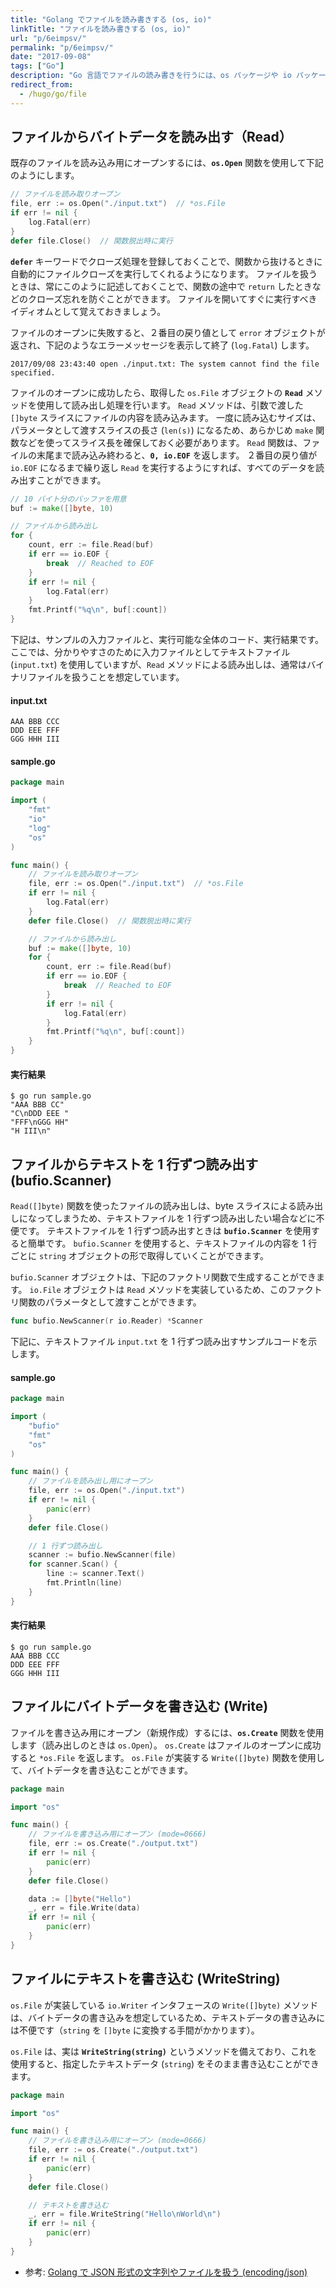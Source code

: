 ```yaml
---
title: "Golang でファイルを読み書きする (os, io)"
linkTitle: "ファイルを読み書きする (os, io)"
url: "p/6eimpsv/"
permalink: "p/6eimpsv/"
date: "2017-09-08"
tags: ["Go"]
description: "Go 言語でファイルの読み書きを行うには、os パッケージや io パッケージを使用します。"
redirect_from:
  - /hugo/go/file
---
```


ファイルからバイトデータを読み出す（Read）
----

既存のファイルを読み込み用にオープンするには、__`os.Open`__ 関数を使用して下記のようにします。

```go
// ファイルを読み取りオープン
file, err := os.Open("./input.txt")  // *os.File
if err != nil {
	log.Fatal(err)
}
defer file.Close()  // 関数脱出時に実行
```

__`defer`__ キーワードでクローズ処理を登録しておくことで、関数から抜けるときに自動的にファイルクローズを実行してくれるようになります。
ファイルを扱うときは、常にこのように記述しておくことで、関数の途中で `return` したときなどのクローズ忘れを防ぐことができます。
ファイルを開いてすぐに実行すべきイディオムとして覚えておきましょう。

ファイルのオープンに失敗すると、２番目の戻り値として `error` オブジェクトが返され、下記のようなエラーメッセージを表示して終了 (`log.Fatal`) します。

```
2017/09/08 23:43:40 open ./input.txt: The system cannot find the file specified.
```

ファイルのオープンに成功したら、取得した `os.File` オブジェクトの __`Read`__ メソッドを使用して読み出し処理を行います。
`Read` メソッドは、引数で渡した `[]byte` スライスにファイルの内容を読み込みます。
一度に読み込むサイズは、パラメータとして渡すスライスの長さ (`len(s)`) になるため、あらかじめ `make` 関数などを使ってスライス長を確保しておく必要があります。
`Read` 関数は、ファイルの末尾まで読み込み終わると、__`0, io.EOF`__ を返します。
２番目の戻り値が `io.EOF` になるまで繰り返し `Read` を実行するようにすれば、すべてのデータを読み出すことができます。

```go
// 10 バイト分のバッファを用意
buf := make([]byte, 10)

// ファイルから読み出し
for {
	count, err := file.Read(buf)
	if err == io.EOF {
		break  // Reached to EOF
	}
	if err != nil {
		log.Fatal(err)
	}
	fmt.Printf("%q\n", buf[:count])
}
```

下記は、サンプルの入力ファイルと、実行可能な全体のコード、実行結果です。
ここでは、分かりやすさのために入力ファイルとしてテキストファイル (`input.txt`) を使用していますが、`Read` メソッドによる読み出しは、通常はバイナリファイルを扱うことを想定しています。

#### input.txt

```
AAA BBB CCC
DDD EEE FFF
GGG HHH III
```

#### sample.go

```go
package main

import (
	"fmt"
	"io"
	"log"
	"os"
)

func main() {
	// ファイルを読み取りオープン
	file, err := os.Open("./input.txt")  // *os.File
	if err != nil {
		log.Fatal(err)
	}
	defer file.Close()  // 関数脱出時に実行

	// ファイルから読み出し
	buf := make([]byte, 10)
	for {
		count, err := file.Read(buf)
		if err == io.EOF {
			break  // Reached to EOF
		}
		if err != nil {
			log.Fatal(err)
		}
		fmt.Printf("%q\n", buf[:count])
	}
}
```

#### 実行結果

```console
$ go run sample.go
"AAA BBB CC"
"C\nDDD EEE "
"FFF\nGGG HH"
"H III\n"
```


ファイルからテキストを 1 行ずつ読み出す (bufio.Scanner)
----

`Read([]byte)` 関数を使ったファイルの読み出しは、byte スライスによる読み出しになってしまうため、テキストファイルを 1 行ずつ読み出したい場合などに不便です。
テキストファイルを 1 行ずつ読み出すときは __`bufio.Scanner`__ を使用すると簡単です。
`bufio.Scanner` を使用すると、テキストファイルの内容を 1 行ごとに `string` オブジェクトの形で取得していくことができます。

`bufio.Scanner` オブジェクトは、下記のファクトリ関数で生成することができます。
`io.File` オブジェクトは `Read` メソッドを実装しているため、このファクトリ関数のパラメータとして渡すことができます。

```go
func bufio.NewScanner(r io.Reader) *Scanner
```

下記に、テキストファイル `input.txt` を 1 行ずつ読み出すサンプルコードを示します。

#### sample.go

```go
package main

import (
	"bufio"
	"fmt"
	"os"
)

func main() {
	// ファイルを読み出し用にオープン
	file, err := os.Open("./input.txt")
	if err != nil {
		panic(err)
	}
	defer file.Close()

	// 1 行ずつ読み出し
	scanner := bufio.NewScanner(file)
	for scanner.Scan() {
		line := scanner.Text()
		fmt.Println(line)
	}
}
```

#### 実行結果

```
$ go run sample.go
AAA BBB CCC
DDD EEE FFF
GGG HHH III
```


ファイルにバイトデータを書き込む (Write)
----

ファイルを書き込み用にオープン（新規作成）するには、__`os.Create`__ 関数を使用します（読み出しのときは `os.Open`）。
`os.Create` はファイルのオープンに成功すると `*os.File` を返します。
`os.File` が実装する `Write([]byte)` 関数を使用して、バイトデータを書き込むことができます。

```go
package main

import "os"

func main() {
	// ファイルを書き込み用にオープン (mode=0666)
	file, err := os.Create("./output.txt")
	if err != nil {
		panic(err)
	}
	defer file.Close()

	data := []byte("Hello")
	_, err = file.Write(data)
	if err != nil {
		panic(err)
	}
}
```


ファイルにテキストを書き込む (WriteString)
----

`os.File` が実装している `io.Writer` インタフェースの `Write([]byte)` メソッドは、バイトデータの書き込みを想定しているため、テキストデータの書き込みには不便です（`string` を `[]byte` に変換する手間がかかります）。

`os.File` は、実は __`WriteString(string)`__ というメソッドを備えており、これを使用すると、指定したテキストデータ (`string`) をそのまま書き込むことができます。

```go
package main

import "os"

func main() {
	// ファイルを書き込み用にオープン (mode=0666)
	file, err := os.Create("./output.txt")
	if err != nil {
		panic(err)
	}
	defer file.Close()

	// テキストを書き込む
	_, err = file.WriteString("Hello\nWorld\n")
	if err != nil {
		panic(err)
	}
}
```

- 参考: [Golang で JSON 形式の文字列やファイルを扱う (encoding/json)](/p/dsbs9p5/)

